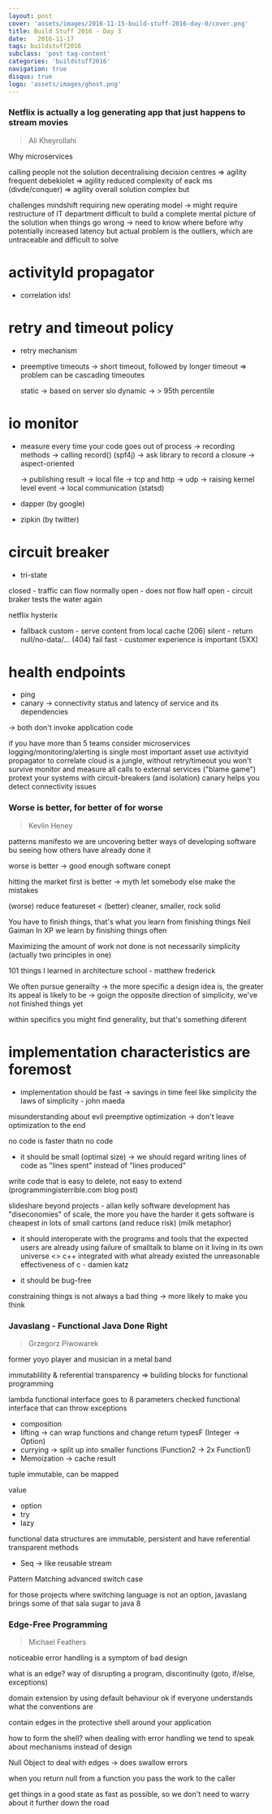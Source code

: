 ```yaml
---
layout: post
cover: 'assets/images/2016-11-15-build-stuff-2016-day-0/cover.png'
title: Build Stuff 2016 - Day 3
date:   2016-11-17
tags: buildstuff2016
subclass: 'post tag-content'
categories: 'buildstuff2016'
navigation: true
disqus: true
logo: 'assets/images/ghost.png'
---
```


### Netflix is actually a log generating app that just happens to stream movies

> Ali Kheyrollahi

Why microservices

calling people not the solution
decentralising decision centres => agility
frequent debekiolet => agility
reduced complexity of eack ms (divde/conquer) => agility
overall solution complex but

challenges
mindshift requiring new operating model -> might require restructure of IT department
difficult to build a complete mental picture of the solution
when things go wrong -> need to know where before why
potentially increased latency
but actual problem is the outliers, which are untraceable and difficult to solve

# activityId propagator

- correlation ids!

# retry and timeout policy

- retry mechanism
- preemptive timeouts
    -> short timeout, followed by longer timeout
    => problem can be cascading timeoutes
    
    static -> based on server slo
    dynamic -> > 95th percentile
    
# io monitor

- measure every time your code goes out of process
    -> recording methods -> calling record() (spf4j)
    -> ask library to record a closure
    -> aspect-oriented
    
    -> publishing result
        -> local file
        -> tcp and http
        -> udp
        -> raising kernel level event
        -> local communication (statsd)
        
- dapper (by google)
- zipkin (by twitter)

# circuit breaker

- tri-state

closed - traffic can flow normally
open - does not flow
half open - circuit braker tests the water again

netflix hysterix

- fallback
custom - serve content from local cache (206)
silent - return null/no-data/... (404)
fail fast - customer experience is important (5XX)

# health endpoints
- ping
- canary -> connectivity status and latency of service and its dependencies

-> both don't invoke application code


if you have more than 5 teams consider microservices
logging/monitoring/alerting is single most important asset
use activityid propagator to correlate
cloud is a jungle, without retry/timeout you won't survive
monitor and measure all calls to external services ("blame game")
protext your systems with circuit-breakers (and isolation)
canary helps you detect connectivity issues

### Worse is better, for better of for worse

> Kevlin Heney

patterns manifesto
we are uncovering better ways of developing software bu seeing how others have already done it

worse is better -> good enough software conept

hitting the market first is better -> myth
let somebody else make the mistakes

(worse) reduce featureset < (better) cleaner, smaller, rock solid

You have to finish things, that's what you learn from finishing things Neil Gaiman
In XP we learn by finishing things often

Maximizing the amount of work not done is not necessarily simplicity (actually two principles in one)

101 things I learned in architecture school - matthew frederick

We often pursue generailty -> the more specific a design idea is, the greater its appeal is likely to be
-> goign the opposite direction of simplicity, we've not finished things yet

within specifics you might find generality, but that's something diferent

# implementation characteristics are foremost
- implementation should be fast -> savings in time feel like simplicity
the laws of simplicity - john maeda

misunderstanding about evil preemptive optimization -> don't leave optimization to the end

no code is faster thatn no code

- it should be small (optimal size) -> we should regard writing lines of code as "lines spent" instead of "lines produced"

write code that is easy to delete, not easy to extend (programmingisterrible.com blog post)


slideshare beyond projects - allan kelly
software development has "diseconomies" of scale, the more you have the harder it gets
software is cheapest in lots of small cartons (and reduce risk) (milk metaphor)

- it should interoperate with the programs and tools that the expected users are already using
failure of smalltalk to blame on it living in its own universe <> c++ integrated with what already existed
the unreasonable effectiveness of c - damien katz

- it should be bug-free

constraining things is not always a bad thing -> more likely to make you think

### Javaslang - Functional Java Done Right

> Grzegorz Piwowarek

former yoyo player and musician in a metal band

immutablility & referential transparency => building blocks for functional programming

lambda
functional interface goes to 8 parameters
checked functional interface that can throw exceptions

- composition
- lifting
    -> can wrap functions and change return typesF (Integer -> Option<Integer>)
- currying
    -> split up into smaller functions (Function2 -> 2x Function1)
- Memoization
    -> cache result

tuple
immutable, can be mapped

value
- option
- try
- lazy

functional data structures are immutable, persistent and have referential transparent methods
- Seq
    -> like reusable stream

Pattern Matching
advanced switch case

for those projects where switching language is not an option, javaslang brings some of that sala sugar to java 8

### Edge-Free Programming

> Michael Feathers
 
noticeable error handling is a symptom of bad design
 
what is an edge?
way of disrupting a program, discontinuity (goto, if/else, exceptions)

domain extension by using default behaviour
ok if everyone understands what the conventions are

contain edges in the protective shell around your application

how to form the shell?
when dealing with error handling we tend to speak about mechanisms instead of design

Null Object to deal with edges -> does swallow errors

when you return null from a function you pass the work to the caller

get things in a good state as fast as possible, so we don't need to warry about it further down the road




 







    















